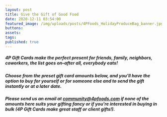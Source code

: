 ```yaml
---
layout: post
title: Give the Gift of Good Food
date: 2020-12-11 03:54:00
featured_image: /img/uploads/posts/4PFoods_HolidayProduceBag_banner.jpg
buttons:
assets:
tags:
published: true
---
```


<div class="editable"><h5 class="editable" id="give-the-gift-of-good-food">4P Gift Cards make the perfect present for friends, family, neighbors, coworkers, the list goes on&ndash;after all, everybody eats! &nbsp;</h5><h5>Choose from the preset gift card amounts below, and you'll have the option to buy for yourself or for someone else and to send the gift instantly or at a later date.</h5><h5>Please send us an email at <a href="mailto:community@4pfoods.com">community@4pfoods.com</a> if none of the amounts here suits your gifting fancy or if you're interested in buying in bulk (4P Gift Cards make great staff or client gifts!).</h5></div>

<div data-site-id="ac3f72f4-b083-413e-a022-afb53b8eeee0" data-platform="Other" class="gift-up-target">&nbsp;</div>

<script type="text/javascript">
(function (g, i, f, t, u, p, s) {
    g[u] = g[u] || function() { (g[u].q = g[u].q || []).push(arguments) };
    p = i.createElement(f);
    p.async = 1;
    p.src = t;
    s = i.getElementsByTagName(f)[0];
    s.parentNode.insertBefore(p, s);
})(window, document, "script", "https://cdn.giftup.app/dist/gift-up.js", "giftup");
</script>

